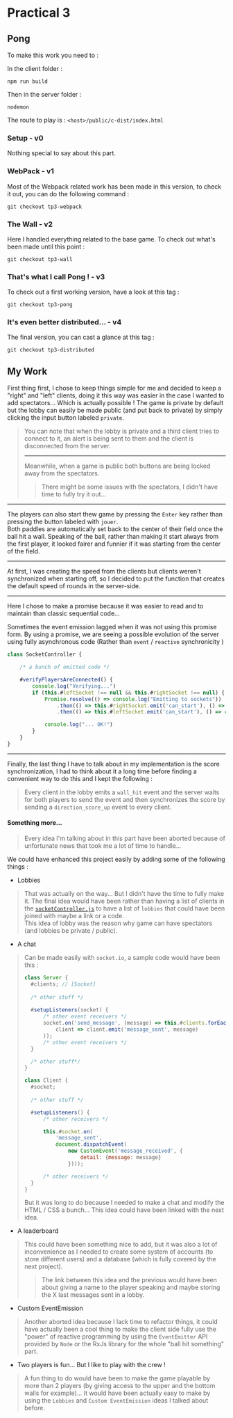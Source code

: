 # Practical 3
## Pong

To make this work you need to :

In the client folder :
```
npm run build
```

Then in the server folder :
```
nodemon
```

The route to play is : `<host>/public/c-dist/index.html`


### Setup - v0

Nothing special to say about this part.

### WebPack - v1

Most of the Webpack related work has been made in this version, to check it out, you can do the following command :

```
git checkout tp3-webpack
```

### The Wall - v2

Here I handled everything related to the base game. To check out what's been made until this point :

```
git checkout tp3-wall
```

### That's what I call Pong ! - v3

To check out a first working version, have a look at this tag :

```
git checkout tp3-pong
```

### It's even better distributed... - v4

The final version, you can cast a glance at this tag :

```
git checkout tp3-distributed
```

## My Work

First thing first, I chose to keep things simple for me and decided to 
keep a "right" and "left" clients, doing it this way was easier in the 
case I wanted to add spectators... Which is actually possible ! The 
game is private by default but the lobby can easily be made public (and 
put back to private) by simply clicking the input button labeled `private`.

> You can note that when the lobby is private and a third client tries to 
connect to it, an alert is being sent to them and the client is disconnected 
> from the server.
>
> ---
>
> Meanwhile, when a game is public both buttons are being locked away from
> the spectators.
> > There might be some issues with the spectators, I didn't have time to fully
> > try it out...

---

The players can also start thew game by pressing the `Enter` key rather than 
pressing the button labeled with `jouer`.  
Both paddles are automatically set back to the center of their field once the
ball hit a wall. Speaking of the ball, rather than making it start always from 
the first player, it looked fairer and funnier if it was starting from the 
center of the field.

---

At first, I was creating the speed from the clients but clients weren't 
synchronized when starting off, so I decided to put the function that creates 
the default speed of rounds in the server-side.

---

Here I chose to make a promise because it was easier to read and to maintain
than classic sequential code...

Sometimes the event emission lagged when it was not using this promise form.
By using a promise, we are seeing a possible evolution of the server using
fully asynchronous code (Rather than `event` / `reactive` synchronicity )

```js
class SocketController {

    /* a bunch of omitted code */

    #verifyPlayersAreConnected() {
        console.log("Verifying...")
        if (this.#leftSocket !== null && this.#rightSocket !== null) {
            Promise.resolve(() => console.log("Emitting to sockets"))
                .then(() => this.#rightSocket.emit('can_start'), () => console.log("Not sent to right"))
                .then(() => this.#leftSocket.emit('can_start'), () => console.log("Not sent to left"))

            console.log("... OK!")
        }
    }
}
```

---

Finally, the last thing I have to talk about in my implementation is the 
score synchronization, I had to think about it a long time before finding
a convenient way to do this and I kept the following :
> Every client in the lobby emits a `wall_hit` event and the server waits 
> for both players to send the event and then synchronizes the score by 
> sending a `direction_score_up` event to every client. 

#### Something more...

> Every idea I'm talking about in this part have been aborted because of
> unfortunate news that took me a lot of time to handle...

We could have enhanced this project easily by adding some of the following
things :

- Lobbies
> That was actually on the way... But I didn't have the time to fully make it.
> The final idea would have been rather than having a list of clients in the
> [`socketController.js`](./server/controllers/socketController.js) to have a
> list of `lobbies` that could have been joined with maybe a link or  a code.  
> This idea of lobby was the reason why game can have spectators (and lobbies
> be private / public).

- A chat 
> Can be made easily with `socket.io`, a sample code would have been this :
> ```js
> class Server {
>   #clients; // [Socket]
>   
>   /* other stuff */
>   
>   #setupListeners(socket) { 
>       /* other event receivers */
>       socket.on('send_message', (message) => this.#clients.forEach(
>           client => client.emit('message_sent', message)
>       ));
>       /* other event receivers */
>   }
> 
>   /* other stuff*/
> }
> 
> class Client {
>   #socket;
>   
>   /* other stuff */
> 
>   #setupListeners() {
>       /* other receivers */
> 
>       this.#socket.on(
>           'message_sent', 
>           document.dispatchEvent(
>               new CustomEvent('message_received', {
>                   detail: {message: message}
>               })));
>
>       /* other receivers */
>   }
> }
> ```
> But it was long to do because I needed to make a chat and modify the HTML 
> / CSS a bunch... This idea could have been linked with the next idea.

- A leaderboard
> This could have been something nice to add, but it was also a lot of inconvenience 
> as I needed to create some system of accounts (to store different users) and 
> a database (which is fully covered by the next project). 
> 
> > The link between this idea and the previous would have been about giving a
> > name to the player speaking and maybe storing the X last messages sent in a 
> > lobby.

- Custom EventEmission 
> Another aborted idea because I lack time to refactor things, it could have 
> actually been a cool thing to make the client side fully use the "power" of
> reactive programming by using the `EventEmitter` API provided by `Node` or
> the RxJs library for the whole "ball hit something" part. 

- Two players is fun... But I like to play with the crew !
> A fun thing to do would have been to make the game playable by more than 2
> players (by giving access to the upper and the bottom walls for example)... 
> It would have been actually easy to make by using the `Lobbies` and 
> `Custom EventEmission` ideas I talked about before.
